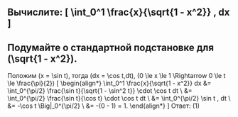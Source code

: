 Вычислите:
\[
\int_0^1 \frac{x}{\sqrt{1 - x^2}} \, dx
\]
---
Подумайте о стандартной подстановке для \(\sqrt{1 - x^2}\).
---
Положим \(x = \sin t\), тогда \(dx = \cos t\,dt\), \(0 \le x \le 1 \Rightarrow 0 \le t \le \frac{\pi}{2}\)
\[ 
\begin{align*}
\int_0^1 \frac{x}{\sqrt{1 - x^2}} dx &= \int_0^{\pi/2} \frac{\sin t}{\sqrt{1 - \sin^2 t}} \cdot \cos t dt \\
&= \int_0^{\pi/2} \frac{\sin t}{\cos t} \cdot \cos t dt \\
&= \int_0^{\pi/2} \sin t \, dt \\
&= -\cos t \Big|_0^{\pi/2} \\ 
&= -(0 - 1) = 1.
\end{align*}
\]
Ответ: \(1\)
